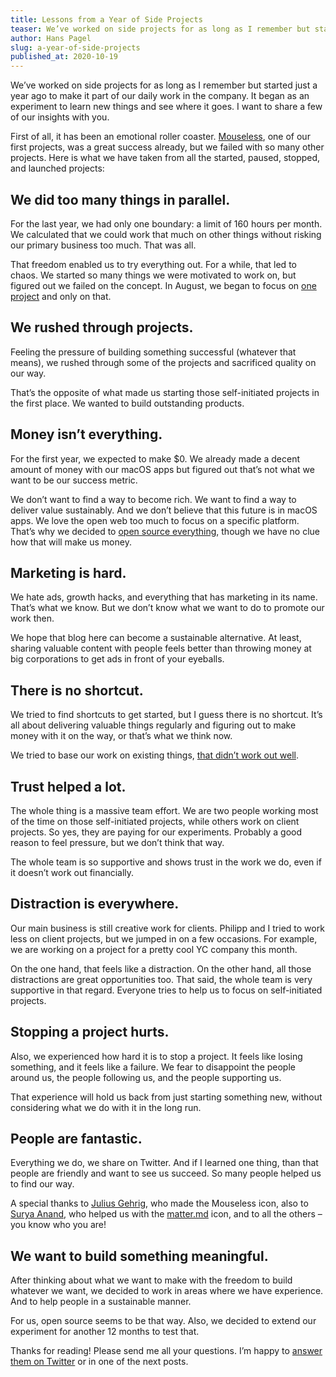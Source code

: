```yaml
---
title: Lessons from a Year of Side Projects
teaser: We’ve worked on side projects for as long as I remember but started just a year ago to make it part of our daily work. I want to share a few of our insights with you.
author: Hans Pagel
slug: a-year-of-side-projects
published_at: 2020-10-19
---
```


We’ve worked on side projects for as long as I remember but started just a year ago to make it part of our daily work in the company. It began as an experiment to learn new things and see where it goes. I want to share a few of our insights with you.

First of all, it has been an emotional roller coaster. [Mouseless](https://mouseless.app), one of our first projects, was a great success already, but we failed with so many other projects. Here is what we have taken from all the started, paused, stopped, and launched projects:

## We did too many things in parallel.
For the last year, we had only one boundary: a limit of 160 hours per month. We calculated that we could work that much on other things without risking our primary business too much. That was all.

That freedom enabled us to try everything out. For a while, that led to chaos. We started so many things we were motivated to work on, but figured out we failed on the concept. In August, we began to focus on [one project](/post/our-plan-for-tiptap-2/) and only on that.

## We rushed through projects.
Feeling the pressure of building something successful (whatever that means), we rushed through some of the projects and sacrificed quality on our way.

That’s the opposite of what made us starting those self-initiated projects in the first place. We wanted to build outstanding products.

## Money isn’t everything.
For the first year, we expected to make $0. We already made a decent amount of money with our macOS apps but figured out that’s not what we want to be our success metric.

We don’t want to find a way to become rich. We want to find a way to deliver value sustainably. And we don’t believe that this future is in macOS apps. We love the open web too much to focus on a specific platform. That’s why we decided to [open source everything](https://blog.ueber.io/post/share-everything/), though we have no clue how that will make us money.

## Marketing is hard.
We hate ads, growth hacks, and everything that has marketing in its name. That’s what we know. But we don’t know what we want to do to promote our work then.

We hope that blog here can become a sustainable alternative. At least, sharing valuable content with people feels better than throwing money at big corporations to get ads in front of your eyeballs.

## There is no shortcut.
We tried to find shortcuts to get started, but I guess there is no shortcut. It’s all about delivering valuable things regularly and figuring out to make money with it on the way, or that’s what we think now.

We tried to base our work on existing things, [that didn’t work out well](/post/stopping-a-project/).

## Trust helped a lot.
The whole thing is a massive team effort. We are two people working most of the time on those self-initiated projects, while others work on client projects. So yes, they are paying for our experiments. Probably a good reason to feel pressure, but we don’t think that way.

The whole team is so supportive and shows trust in the work we do, even if it doesn’t work out financially.

## Distraction is everywhere.
Our main business is still creative work for clients. Philipp and I tried to work less on client projects, but we jumped in on a few occasions. For example, we are working on a project for a pretty cool YC company this month.

On the one hand, that feels like a distraction. On the other hand, all those distractions are great opportunities too. That said, the whole team is very supportive in that regard. Everyone tries to help us to focus on self-initiated projects.

## Stopping a project hurts.
Also, we experienced how hard it is to stop a project. It feels like losing something, and it feels like a failure. We fear to disappoint the people around us, the people following us, and the people supporting us.

That experience will hold us back from just starting something new, without considering what we do with it in the long run.

## People are fantastic.
Everything we do, we share on Twitter. And if I learned one thing, than that people are friendly and want to see us succeed. So many people helped us to find our way.

A special thanks to [Julius Gehrig](https://twitter.com/juliusgehrig), who made the Mouseless icon, also to [Surya Anand](https://twitter.com/suryaannd), who helped us with the [matter.md](https://matter.md) icon, and to all the others – you know who you are!

## We want to build something meaningful.
After thinking about what we want to make with the freedom to build whatever we want, we decided to work in areas where we have experience. And to help people in a sustainable manner.

For us, open source seems to be that way. Also, we decided to extend our experiment for another 12 months to test that.

Thanks for reading! Please send me all your questions. I’m happy to [answer them on Twitter](https://twitter.com/hanspagel/status/1318121627972964353) or in one of the next posts.
